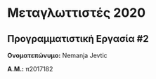 # Μεταγλωττιστές 2020
## Προγραμματιστική Εργασία #2

**Ονοματεπώνυμο:** Nemanja Jevtic

**Α.Μ.:** π2017182


